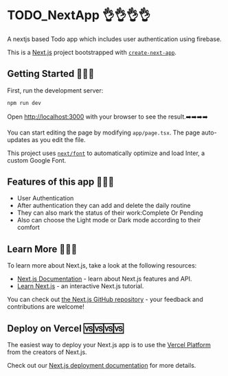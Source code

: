 # TODO_NextApp 👌👌👌👌
 A nextjs based Todo app which includes user authentication using firebase.

This is a [Next.js](https://nextjs.org/) project bootstrapped with [`create-next-app`](https://github.com/vercel/next.js/tree/canary/packages/create-next-app).

## Getting Started 💫💫💫

First, run the development server:

```bash
npm run dev
```

Open [http://localhost:3000](http://localhost:3000) with your browser to see the result.➡️➡️➡️➡️

You can start editing the page by modifying `app/page.tsx`. The page auto-updates as you edit the file.

This project uses [`next/font`](https://nextjs.org/docs/basic-features/font-optimization) to automatically optimize and load Inter, a custom Google Font.
## Features of this app 🎊🎊🎊
* User Authentication
* After authentication they can add and delete the daily routine
* They can also mark the status of their work:Complete Or Pending
* Also can choose the Light mode or Dark mode according to their comfort 

## Learn More 🔰🔰🔰

To learn more about Next.js, take a look at the following resources:

- [Next.js Documentation](https://nextjs.org/docs) - learn about Next.js features and API.
- [Learn Next.js](https://nextjs.org/learn) - an interactive Next.js tutorial.

You can check out [the Next.js GitHub repository](https://github.com/vercel/next.js/) - your feedback and contributions are welcome!

## Deploy on Vercel 🆚🆚🆚🆚

The easiest way to deploy your Next.js app is to use the [Vercel Platform](https://vercel.com/new?utm_medium=default-template&filter=next.js&utm_source=create-next-app&utm_campaign=create-next-app-readme) from the creators of Next.js.

Check out our [Next.js deployment documentation](https://nextjs.org/docs/deployment) for more details.
